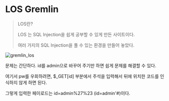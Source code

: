 #  LOS Gremlin

> LOS란? 
>
> LOS 는 SQL Injection을 쉽게 공부할 수 있게 만든 사이트이다.
>
> 여러 가지의 SQL Injection을 풀 수 있는 환경을 만들어 놓았다.

![gremlin_los](https://github.com/heroleggo/heroleggo.github.io/assets/images/gremlin_los.jpg)

문제는 간단하다. id를 admin으로 바꾸어 주기만 하면 쉽게 문제를 해결할 수 있다.

여기서 pw를 우회하려면, $_GET[id] 부분에서 주석을 입력해서 뒤에 위치한 코드를 인식하지 않게 하면 된다.

그렇게 입력한 페이로드는 id=admin%27%23 (id=admin'#)이다.

